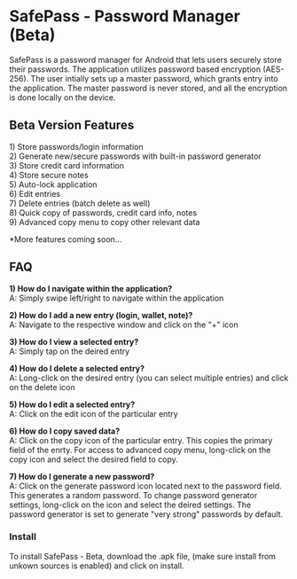 SafePass - Password Manager (Beta)
========

SafePass is a password manager for Android that lets users securely store their passwords. The application utilizes password based encryption (AES-256). The user intially sets up a master password, which grants entry into the application. The master password is never stored, and all the encryption is done locally on the device.

<h2>Beta Version Features</h2>
1) Store passwords/login information <br>
2) Generate new/secure passwords with built-in password generator <br>
3) Store credit card information <br>
4) Store secure notes <br>
5) Auto-lock application <br>
6) Edit entries <br>
7) Delete entries (batch delete as well) <br>
8) Quick copy of passwords, credit card info, notes <br>
9) Advanced copy menu to copy other relevant data <br>

*More features coming soon...

<h2> FAQ </h2>
<b>1) How do I navigate within the application?</b> <br>
A: Simply swipe left/right to navigate within the application <br>

<b>2) How do I add a new entry (login, wallet, note)?</b><br>
A: Navigate to the respective window and click on the "+" icon <br>

<b>3) How do I view a selected entry?</b><br>
A: Simply tap on the deired entry<br>

<b>4) How do I delete a selected entry?</b><br>
A: Long-click on the desired entry (you can select multiple entries) and click on the delete icon <br>

<b>5) How do I edit a selected entry?</b><br>
A: Click on the edit icon of the particular entry <br>

<b>6) How do I copy saved data?</b><br>
A: Click on the copy icon of the particular entry. This copies the primary field of the enrty. For access to advanced copy menu, long-click on the copy icon and select the desired field to copy.<br>

<b>7) How do I generate a new password?</b><br>
A: Click on the generate password icon located next to the password field. This generates a random password. To change password generator settings, long-click on the icon and select the deired settings. The password generator is set to generate "very strong" passwords by default. <br>

<h3> Install </h3>
To install SafePass - Beta, download the .apk file, (make sure install from unkown sources is enabled) and click on install.
